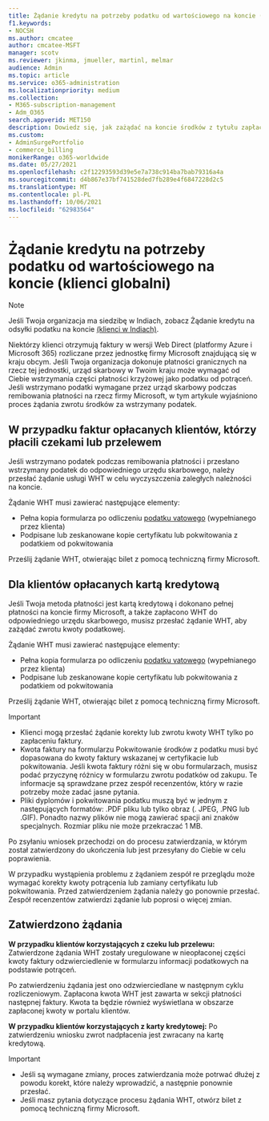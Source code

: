 ```yaml
---
title: Żądanie kredytu na potrzeby podatku od wartościowego na koncie (klienci globalni)
f1.keywords:
- NOCSH
ms.author: cmcatee
author: cmcatee-MSFT
manager: scotv
ms.reviewer: jkinma, jmueller, martinl, melmar
audience: Admin
ms.topic: article
ms.service: o365-administration
ms.localizationpriority: medium
ms.collection:
- M365-subscription-management
- Adm_O365
search.appverid: MET150
description: Dowiedz się, jak zażądać na koncie środków z tytułu zapłaconego podatku od wartościowego. Ten artykuł dotyczy klientów na całym świecie z wyjątkiem Indii.
ms.custom:
- AdminSurgePortfolio
- commerce_billing
monikerRange: o365-worldwide
ms.date: 05/27/2021
ms.openlocfilehash: c2f12293593d39e5e7a738c914ba7bab79316a4a
ms.sourcegitcommit: d4b867e37bf741528ded7fb289e4f6847228d2c5
ms.translationtype: MT
ms.contentlocale: pl-PL
ms.lasthandoff: 10/06/2021
ms.locfileid: "62983564"
---
```

# <a name="request-a-credit-for-withholding-tax-on-your-account-global-customers"></a>Żądanie kredytu na potrzeby podatku od wartościowego na koncie (klienci globalni)

> [!NOTE]
>
> Jeśli Twoja organizacja ma siedzibę w Indiach, zobacz Żądanie kredytu na odsyłki podatku na koncie [(klienci w Indiach)](withholding-tax-credit-india.md).

Niektórzy klienci otrzymują faktury w wersji Web Direct (platformy Azure i Microsoft 365) rozliczane przez jednostkę firmy Microsoft znajdującą się w kraju obcym. Jeśli Twoja organizacja dokonuje płatności granicznych na rzecz tej jednostki, urząd skarbowy w Twoim kraju może wymagać od Ciebie wstrzymania części płatności krzyżowej jako podatku od potrąceń. Jeśli wstrzymano podatki wymagane przez urząd skarbowy podczas remibowania płatności na rzecz firmy Microsoft, w tym artykule wyjaśniono proces żądania zwrotu środków za wstrzymany podatek.

## <a name="for-invoice-pay-customers-who-pay-by-check-or-wire"></a>W przypadku faktur opłacanych klientów, którzy płacili czekami lub przelewem

Jeśli wstrzymano podatek podczas remibowania płatności i przesłano wstrzymany podatek do odpowiedniego urzędu skarbowego, należy przesłać żądanie usługi WHT w celu wyczyszczenia zaległych należności na koncie.

Żądanie WHT musi zawierać następujące elementy:

- Pełna kopia formularza po odliczeniu [podatku vatowego](https://download.microsoft.com/download/a/a/f/aaf8306b-79d4-455b-975f-41ce9e67b9cb/wht%20credit%20form%20-%20global.docx) (wypełnianego przez klienta)
- Podpisane lub zeskanowane kopie certyfikatu lub pokwitowania z podatkiem od pokwitowania

Prześlij żądanie WHT, otwierając bilet z pomocą techniczną firmy Microsoft.

## <a name="for-customers-who-pay-by-credit-card"></a>Dla klientów opłacanych kartą kredytową

Jeśli Twoja metoda płatności jest kartą kredytową i dokonano pełnej płatności na koncie firmy Microsoft, a także zapłacono WHT do odpowiedniego urzędu skarbowego, musisz przesłać żądanie WHT, aby zażądać zwrotu kwoty podatkowej.

Żądanie WHT musi zawierać następujące elementy:

- Pełna kopia formularza po odliczeniu [podatku vatowego](https://download.microsoft.com/download/a/a/f/aaf8306b-79d4-455b-975f-41ce9e67b9cb/wht%20credit%20form%20-%20global.docx) (wypełnianego przez klienta)
- Podpisane lub zeskanowane kopie certyfikatu lub pokwitowania z podatkiem od pokwitowania

Prześlij żądanie WHT, otwierając bilet z pomocą techniczną firmy Microsoft.

> [!IMPORTANT]
>
> - Klienci mogą przesłać żądanie korekty lub zwrotu kwoty WHT tylko po zapłaceniu faktury.
> - Kwota faktury na formularzu Pokwitowanie środków z podatku musi być dopasowana do kwoty faktury wskazanej w certyfikacie lub pokwitowania. Jeśli kwota faktury różni się w obu formularzach, musisz podać przyczynę różnicy w formularzu zwrotu podatków od zakupu. Te informacje są sprawdzane przez zespół recenzentów, który w razie potrzeby może zadać jasne pytania.
> - Pliki dyplomów i pokwitowania podatku muszą być w jednym z następujących formatów: .PDF pliku lub tylko obraz (. JPEG, .PNG lub .GIF). Ponadto nazwy plików nie mogą zawierać spacji ani znaków specjalnych. Rozmiar pliku nie może przekraczać 1 MB.

Po zsyłaniu wniosek przechodzi on do procesu zatwierdzania, w którym został zatwierdzony do ukończenia lub jest przesyłany do Ciebie w celu poprawienia.

W przypadku wystąpienia problemu z żądaniem zespół re przeglądu może wymagać korekty kwoty potrącenia lub zamiany certyfikatu lub pokwitowania. Przed zatwierdzeniem żądania należy go ponownie przesłać. Zespół recenzentów zatwierdzi żądanie lub poprosi o więcej zmian.

## <a name="approved-requests"></a>Zatwierdzono żądania

**W przypadku klientów korzystających z czeku lub przelewu:** Zatwierdzone żądania WHT zostały uregulowane w nieopłaconej części kwoty faktury odzwierciedlenie w formularzu informacji podatkowych na podstawie potrąceń.

Po zatwierdzeniu żądania jest ono odzwierciedlane w następnym cyklu rozliczeniowym. Zapłacona kwota WHT jest zawarta w sekcji płatności następnej faktury. Kwota ta będzie również wyświetlana w obszarze zapłaconej kwoty w portalu klientów.

**W przypadku klientów korzystających z karty kredytowej:** Po zatwierdzeniu wniosku zwrot nadpłacenia jest zwracany na kartę kredytową.

> [!IMPORTANT]
>
> - Jeśli są wymagane zmiany, proces zatwierdzania może potrwać dłużej z powodu korekt, które należy wprowadzić, a następnie ponownie przesłać.
> - Jeśli masz pytania dotyczące procesu żądania WHT, otwórz bilet z pomocą techniczną firmy Microsoft.
